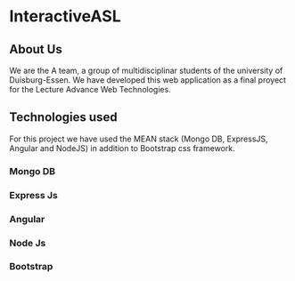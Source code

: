 # InteractiveASL

## About Us
 We are the A team, a group of multidisciplinar students of the university of Duisburg-Essen. We have developed this web application as a final proyect for the Lecture Advance Web Technologies.

## Technologies used
For this project we have used the MEAN stack (Mongo DB, ExpressJS, Angular and NodeJS) in addition to Bootstrap css framework.

 ### Mongo DB
 
 ### Express Js
 
 ### Angular
 
 ### Node Js
 
 ### Bootstrap
